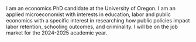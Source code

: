 I am an economics PhD candidate at the University of Oregon. I am an applied microeconomist with interests in education, labor and public economics with a specific interest in researching how public policies impact labor retention, schooling outcomes, and criminality. I will be on the job market for the 2024-2025 academic year.


